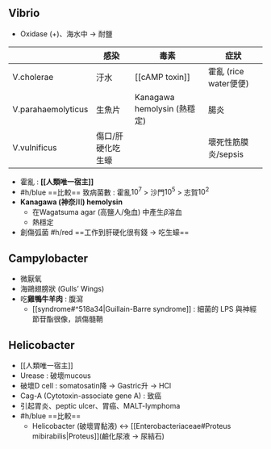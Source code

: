 ## Vibrio
- Oxidase (+)、海水中 -> 耐鹽

|                    | 感染              | 毒素                        | 症狀                  |
|--------------------|-------------------|-----------------------------|-----------------------|
| V.cholerae         | 汙水              | [[cAMP toxin]]                        | 霍亂 (rice water便便) |
| V.parahaemolyticus | 生魚片            | Kanagawa hemolysin (熱穩定) | 腸炎                  |
| V.vulnificus       | 傷口/肝硬化吃生蠔 |                             | 壞死性筋膜炎/sepsis   |
- 霍亂 : **[[人類唯一宿主]]**
- #h/blue ==比較== 致病菌數 : 霍亂$10^7$ > 沙門$10^5$ > 志賀$10^2$
- **Kanagawa (神奈川) hemolysin**
	- 在Wagatsuma agar (高鹽人/兔血) 中產生$\beta$溶血
	- 熱穩定
- 創傷弧菌 #h/red ==工作到肝硬化很有錢 -> 吃生蠔==
## Campylobacter
- 微厭氧
- 海鷗翅膀狀 (Gulls’ Wings)
- 吃**雞鴨牛羊肉** : 腹瀉
	- [[syndrome#^518a34|Guillain-Barre syndrome]] : 細菌的 LPS 與神經節苷酯很像，誤傷髓鞘
## Helicobacter
- [[人類唯一宿主]]
- Urease : 破壞mucous
- 破壞D cell : somatosatin降 -> Gastric升 -> HCl
- Cag-A (Cytotoxin-associate gene A) : 致癌
- 引起胃炎、peptic ulcer、胃癌、MALT-lymphoma
- #h/blue  ==比較== 
	- Helicobacter (破壞胃黏液) <-> [[Enterobacteriaceae#Proteus mibirabilis|Proteus]](鹼化尿液 -> 尿結石)